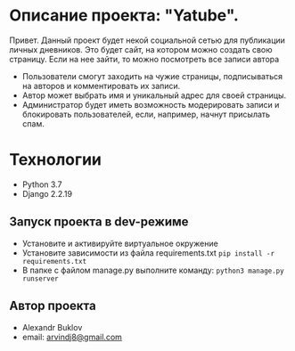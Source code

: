 ﻿#  Описание проекта: "Yatube".

Привет. Данный проект будет некой социальной сетью для публикации личных дневников. Это будет сайт, на котором можно создать свою страницу. Если на нее зайти, то можно посмотреть все записи автора

- Пользователи смогут заходить на чужие страницы, подписываться на авторов и комментировать их записи.
- Автор может выбрать имя и уникальный адрес для своей страницы.
- Администратор будет иметь возможность модерировать записи и блокировать пользователей, если, например, начнут присылать спам.


# Технологии
- Python 3.7 
- Django 2.2.19

## Запуск проекта в dev-режиме

- Установите и активируйте виртуальное окружение 
- Установите зависимости из файла requirements.txt ``` pip install -r requirements.txt ``` 
-  В папке с файлом manage.py выполните команду: ``` python3 manage.py runserver ```

## Автор проекта

- Alexandr Buklov
- email: arvindj8@gmail.com

